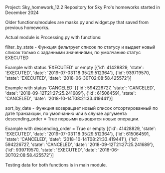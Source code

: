 Project: Sky_homework_12.2
Repository for Sky Pro's homeworks started in December 2024

Older functions/modules are masks.py and widget.py that saved from previous homeworks.

Actual module is Processing.py with functions:

filter_by_state - Функция фильтрует список по статусу и выдает новый список только с заданными
значениями, по умолчанию статус EXECUTED

Example with status 'EXECUTED' or empty
[{'id': 41428829, 'state': 'EXECUTED', 'date': '2019-07-03T18:35:29.512364'}, {'id': 939719570, 'state': 'EXECUTED', 'date': '2018-06-30T02:08:58.425572'}]

Example with status 'CANCELED'
[{'id': 594226727, 'state': 'CANCELED', 'date': '2018-09-12T21:27:25.241689'}, {'id': 615064591, 'state': 'CANCELED', 'date': '2018-10-14T08:21:33.419441'}]


sort_by_date - Функция возвращает новый список отсортированный по дате транзакции, по умолчанию или
в случае аргумента descending_order = True первыми выводятся новые операции.

Example with descending_order = True or empty
[{'id': 41428829, 'state': 'EXECUTED', 'date': '2019-07-03T18:35:29.512364'}, {'id': 615064591, 'state': 'CANCELED', 'date': '2018-10-14T08:21:33.419441'}, {'id': 594226727, 'state': 'CANCELED', 'date': '2018-09-12T21:27:25.241689'}, {'id': 939719570, 'state': 'EXECUTED', 'date': '2018-06-30T02:08:58.425572'}]

Testing data for both functions is in main module.
